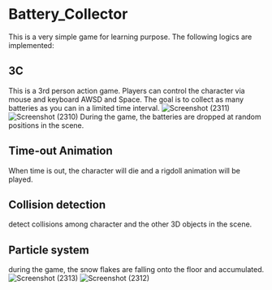 # Battery_Collector
This is a very simple game for learning purpose. The following logics are implemented:
## 3C
This is a 3rd person action game. Players can control the character via mouse and keyboard AWSD and Space. The goal is to collect as many batteries as you can in a limited time interval.
  ![Screenshot (2311)](https://github.com/PickOranges/Battery_Collector/assets/55946962/7f8897fb-bb71-4caf-a2d9-2a2b7711edcd)
  ![Screenshot (2310)](https://github.com/PickOranges/Battery_Collector/assets/55946962/87ea5859-f1f7-441d-b723-88d746191b53)
During the game, the batteries are dropped at random positions in the scene.
## Time-out Animation
When time is out, the character will die and a rigdoll animation will be played.
## Collision detection
detect collisions among character and the other 3D objects in the scene.
## Particle system
during the game, the snow flakes are falling onto the floor and accumulated.
![Screenshot (2313)](https://github.com/PickOranges/Battery_Collector/assets/55946962/6b6b53e4-831a-463c-8dad-7e2f04e8b1a8)
![Screenshot (2312)](https://github.com/PickOranges/Battery_Collector/assets/55946962/99378fe3-a50b-4bad-87a6-39fa7c193013)

